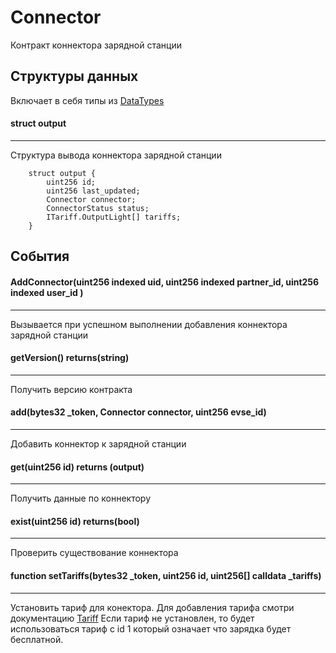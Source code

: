 # Connector

Контракт коннектора зарядной станции

## Структуры данных

Включает в себя типы из [DataTypes](./DataTypes.md)

#### struct output
---
Структура вывода коннектора зарядной станции

```
    struct output {
        uint256 id;
        uint256 last_updated;
        Connector connector;
        ConnectorStatus status;
        ITariff.OutputLight[] tariffs;
    }
```
## События

#### AddConnector(uint256 indexed uid, uint256 indexed partner_id, uint256 indexed user_id )
---
Вызывается при успешном выполнении добавления коннектора зарядной станции
    
#### getVersion() returns(string)
---
Получить версию контракта

#### add(bytes32 _token, Connector connector, uint256 evse_id)
---
Добавить коннектор к зарядной станции

#### get(uint256 id) returns (output)
---
Получить данные по коннектору

#### exist(uint256 id) returns(bool)
---
Проверить существование коннектора

#### function setTariffs(bytes32 _token, uint256 id, uint256[] calldata _tariffs)
---
Установить тариф для конектора.  Для добавления тарифа смотри документацию [Tariff](./Tariff.md)
Если тариф не установлен, то будет использоваться тариф с id 1 который означает что зарядка будет бесплатной.

